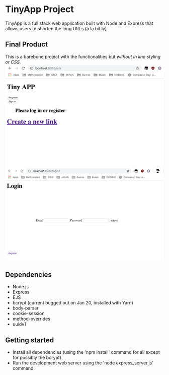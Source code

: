 # TinyApp Project

TinyApp is a full stack web application built with Node and Express that allows users to shorten the long URLs (à la bit.ly).

## Final Product

This is a barebone project with the functionalities but _without in line styling or CSS._
!["Screenshot of URLs page"](https://github.com/tnathalang/TinyApp/blob/master/docs/urls-page.png?raw=true)
!["Screenshot of Login page"](https://github.com/tnathalang/TinyApp/blob/master/docs/login-page.png?raw=true)

## Dependencies

- Node.js
- Express
- EJS
- bcrypt (current bugged out on Jan 20, installed with Yarn)
- body-parser
- cookie-session
- method-overrides
- uuidv1

## Getting started

- Install all dependencies (using the 'npm install' command for all except for possibly the bcrypt)
- Run the development web server using the 'node express_server.js' command.
